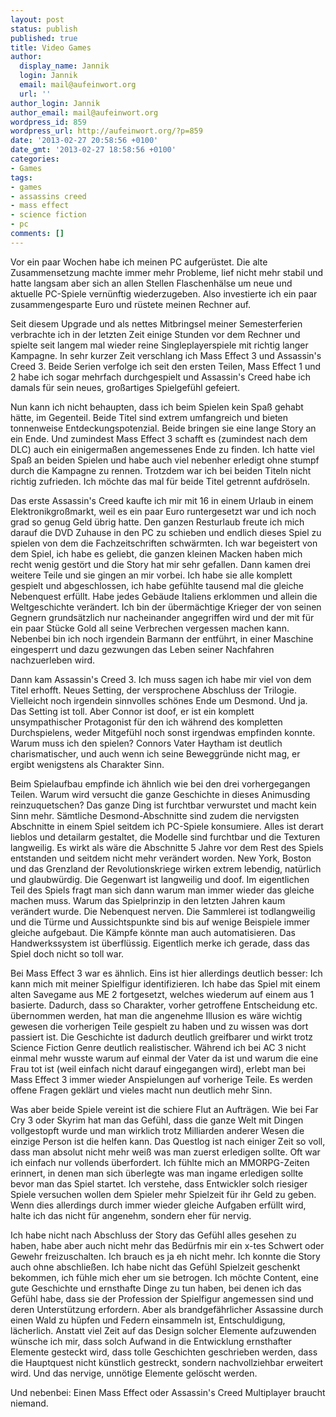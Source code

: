 ```yaml
---
layout: post
status: publish
published: true
title: Video Games
author:
  display_name: Jannik
  login: Jannik
  email: mail@aufeinwort.org
  url: ''
author_login: Jannik
author_email: mail@aufeinwort.org
wordpress_id: 859
wordpress_url: http://aufeinwort.org/?p=859
date: '2013-02-27 20:58:56 +0100'
date_gmt: '2013-02-27 18:58:56 +0100'
categories:
- Games
tags:
- games
- assassins creed
- mass effect
- science fiction
- pc
comments: []
---
```

<p>Vor ein paar Wochen habe ich meinen PC aufger&uuml;stet. Die alte Zusammensetzung machte immer mehr Probleme, lief nicht mehr stabil und hatte langsam aber sich an allen Stellen Flaschenh&auml;lse um neue und aktuelle PC-Spiele vern&uuml;nftig wiederzugeben. Also investierte ich ein paar zusammengesparte Euro und r&uuml;stete meinen Rechner auf.</p>
<p>Seit diesem Upgrade und als nettes Mitbringsel meiner Semesterferien verbrachte ich in der letzten Zeit einige Stunden vor dem Rechner und spielte seit langem mal wieder reine Singleplayerspiele mit richtig langer Kampagne. In sehr kurzer Zeit verschlang ich Mass Effect 3 und Assassin's Creed 3. Beide Serien verfolge ich seit den ersten Teilen, Mass Effect 1 und 2 habe ich sogar mehrfach durchgespielt und Assassin's Creed habe ich damals f&uuml;r sein neues, gro&szlig;artiges Spielgef&uuml;hl gefeiert.</p>
<p>Nun kann ich nicht behaupten, dass ich beim Spielen kein Spa&szlig; gehabt h&auml;tte, im Gegenteil. Beide Titel sind extrem umfangreich und bieten tonnenweise Entdeckungspotenzial. Beide bringen sie eine lange Story an ein Ende. Und zumindest Mass Effect 3 schafft es (zumindest nach dem DLC) auch ein einigerma&szlig;en angemessenes Ende zu finden. Ich hatte viel Spa&szlig; an beiden Spielen und habe auch viel nebenher erledigt ohne stumpf durch die Kampagne zu rennen. Trotzdem war ich bei beiden Titeln nicht richtig zufrieden. Ich m&ouml;chte das mal f&uuml;r beide Titel getrennt aufdr&ouml;seln.</p>
<p>Das erste Assassin's Creed kaufte ich mir mit 16 in einem Urlaub in einem Elektronikgro&szlig;markt, weil es ein paar Euro runtergesetzt war und ich noch grad so genug Geld &uuml;brig hatte. Den ganzen Resturlaub freute ich mich darauf die DVD Zuhause in den PC zu schieben und endlich dieses Spiel zu spielen von dem die Fachzeitschriften schw&auml;rmten. Ich war begeistert von dem Spiel, ich habe es geliebt, die ganzen kleinen Macken haben mich recht wenig gest&ouml;rt und die Story hat mir sehr gefallen. Dann kamen drei weitere Teile und sie gingen an mir vorbei. Ich habe sie alle komplett gespielt und abgeschlossen, ich habe gef&uuml;hlte tausend mal die gleiche Nebenquest erf&uuml;llt. Habe jedes Geb&auml;ude Italiens erklommen und allein die Weltgeschichte ver&auml;ndert. Ich bin der &uuml;berm&auml;chtige Krieger der von seinen Gegnern grunds&auml;tzlich nur nacheinander angegriffen wird und der mit f&uuml;r ein paar St&uuml;cke Gold all seine Verbrechen vergessen machen kann. Nebenbei bin ich noch irgendein Barmann der entf&uuml;hrt, in einer Maschine eingesperrt und dazu gezwungen das Leben seiner Nachfahren nachzuerleben wird.</p>
<p>Dann kam Assassin's Creed 3. Ich muss sagen ich habe mir viel von dem Titel erhofft. Neues Setting, der versprochene Abschluss der Trilogie. Vielleicht noch irgendein sinnvolles sch&ouml;nes Ende um Desmond. Und ja. Das Setting ist toll. Aber Connor ist doof, er ist ein komplett unsympathischer Protagonist f&uuml;r den ich w&auml;hrend des kompletten Durchspielens, weder Mitgef&uuml;hl noch sonst irgendwas empfinden konnte. Warum muss ich den spielen? Connors Vater Haytham ist deutlich charismatischer, und auch wenn ich seine Beweggr&uuml;nde nicht mag, er ergibt wenigstens als Charakter Sinn.</p>
<p>Beim Spielaufbau empfinde ich &auml;hnlich wie bei den drei vorhergegangen Teilen. Warum wird versucht die ganze Geschichte in dieses Animusding reinzuquetschen? Das ganze Ding ist furchtbar verwurstet und macht kein Sinn mehr. S&auml;mtliche Desmond-Abschnitte sind zudem die nervigsten Abschnitte in einem Spiel seitdem ich PC-Spiele konsumiere. Alles ist derart lieblos und detailarm gestaltet, die Modelle sind furchtbar und die Texturen langweilig. Es wirkt als w&auml;re die Abschnitte 5 Jahre vor dem Rest des Spiels entstanden und seitdem nicht mehr ver&auml;ndert worden. New York, Boston und das Grenzland der Revolutionskriege wirken extrem lebendig, nat&uuml;rlich und glaubw&uuml;rdig. Die Gegenwart ist langweilig und doof.&nbsp;Im eigentlichen Teil des Spiels fragt man sich dann warum man immer wieder das gleiche machen muss. Warum das Spielprinzip in den letzten Jahren kaum ver&auml;ndert wurde. Die Nebenquest nerven. Die Sammlerei ist todlangweilig und die T&uuml;rme und Aussichtspunkte sind bis auf wenige Beispiele immer gleiche aufgebaut. Die K&auml;mpfe k&ouml;nnte man auch automatisieren. Das Handwerkssystem ist &uuml;berfl&uuml;ssig. Eigentlich merke ich gerade, dass das Spiel doch nicht so toll war.</p>
<p>Bei Mass Effect 3 war es &auml;hnlich. Eins ist hier allerdings deutlich besser: Ich kann mich mit meiner Spielfigur identifizieren. Ich habe das Spiel mit einem alten Savegame aus ME 2 fortgesetzt, welches wiederum auf einem aus 1 basierte. Dadurch, dass so Charakter, vorher getroffene Entscheidung etc. &uuml;bernommen werden, hat man die angenehme Illusion es w&auml;re wichtig gewesen die vorherigen Teile gespielt zu haben und zu wissen was dort passiert ist. Die Geschichte ist dadurch deutlich greifbarer und wirkt trotz Science Fiction Genre deutlich realistischer. W&auml;hrend ich bei AC 3 nicht einmal mehr wusste warum auf einmal der Vater da ist und warum die eine Frau tot ist (weil einfach nicht darauf eingegangen wird), erlebt man bei Mass Effect 3 immer wieder Anspielungen auf vorherige Teile. Es werden offene Fragen gekl&auml;rt und vieles macht nun deutlich mehr Sinn.</p>
<p>Was aber beide Spiele vereint ist die schiere Flut an Auftr&auml;gen. Wie bei Far Cry 3 oder Skyrim hat man das Gef&uuml;hl, dass die ganze Welt mit Dingen vollgestopft wurde und man wirklich trotz Milliarden anderer Wesen die einzige Person ist die helfen kann. Das Questlog ist nach einiger Zeit so voll, dass man absolut nicht mehr wei&szlig; was man zuerst erledigen sollte. Oft war ich einfach nur vollends &uuml;berfordert. Ich f&uuml;hlte mich an MMORPG-Zeiten erinnert, in denen man sich &uuml;berlegte was man ingame erledigen sollte bevor man das Spiel startet. Ich verstehe, dass Entwickler solch riesiger Spiele versuchen wollen dem Spieler mehr Spielzeit f&uuml;r ihr Geld zu geben. Wenn dies allerdings durch immer wieder gleiche Aufgaben erf&uuml;llt wird, halte ich das nicht f&uuml;r angenehm, sondern eher f&uuml;r nervig.</p>
<p>Ich habe nicht nach Abschluss der Story das Gef&uuml;hl alles gesehen zu haben, habe aber auch nicht mehr das Bed&uuml;rfnis mir ein x-tes Schwert oder Gewehr freizuschalten. Ich brauch es ja eh nicht mehr. Ich konnte die Story auch ohne abschlie&szlig;en. Ich habe nicht das Gef&uuml;hl Spielzeit geschenkt bekommen, ich f&uuml;hle mich eher um sie betrogen. Ich m&ouml;chte Content, eine gute Geschichte und ernsthafte Dinge zu tun haben, bei denen ich das Gef&uuml;hl habe, dass sie der Profession der Spielfigur angemessen sind und deren Unterst&uuml;tzung erfordern. Aber als brandgef&auml;hrlicher Assassine durch einen Wald zu h&uuml;pfen und Federn einsammeln ist, Entschuldigung, l&auml;cherlich. Anstatt viel Zeit auf das Design solcher Elemente aufzuwenden w&uuml;nsche ich mir, dass solch Aufwand in die Entwicklung ernsthafter Elemente gesteckt wird, dass tolle Geschichten geschrieben werden, dass die Hauptquest nicht k&uuml;nstlich gestreckt, sondern nachvollziehbar erweitert wird. Und das nervige, unn&ouml;tige Elemente gel&ouml;scht werden.</p>
<p>Und nebenbei: Einen Mass Effect oder Assassin's Creed Multiplayer braucht niemand.</p>
